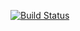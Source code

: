 [![Build Status](https://travis-ci.org/GeorgeKaraszi/BlockCoin.svg?branch=master)](https://travis-ci.org/GeorgeKaraszi/BlockCoin)
